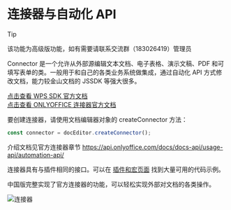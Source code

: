 # 连接器与自动化 API

> [!TIP]
> 该功能为高级版功能，如有需要请联系交流群（183026419）管理员

Connector 是一个允许从外部源编辑文本文档、电子表格、演示文稿、PDF 和可填写表单的类。一般用于和自己的各类业务系统做集成，通过自动化 API 方式修改文档，能力较金山文档的 JSSDK 等强大很多。

[点击查看 WPS SDK 官方文档](https://solution.wps.cn/docs/client/api/summary.html)  
[点击查看 ONLYOFFICE 连接器官方文档](https://api.onlyoffice.com/docs/docs-api/usage-api/automation-api/)

要创建连接器，请使用文档编辑器对象的 createConnector 方法：

```js
const connector = docEditor.createConnector();
```

介绍文档见官方连接器章节 https://api.onlyoffice.com/docs/docs-api/usage-api/automation-api/    

连接器具有与插件相同的接口。可以在 [插件和宏页面](https://api.onlyoffice.com/docs/plugin-and-macros/customization/context-menu/) 找到大量可用的代码示例。

中国版完整实现了官方连接器的功能，可以轻松实现外部对文档的各类操作。

![连接器](/images/connector.png)
